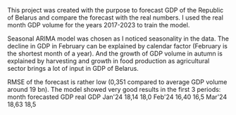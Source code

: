 This project was created with the purpose to forecast GDP of the Republic of Belarus and compare the forecast with the real numbers.
I used the real month GDP volume for the years 2017-2023 to train the model. 

Seasonal ARIMA model was chosen as I noticed seasonality in the data. The decline in GDP in February can be explained by calendar factor (February is the shortest month of a year). And the growth of GDP volume in autumn is explained by harvesting and growth in food production as agricultural sector brings a lot of input in GDP of Belarus.

RMSE of the forecast is rather low (0,351 compared to average GDP volume around 19 bn).
The model showed very good results in the first 3 periods:
month        forecasted GDP        real GDP
Jan'24          18,14                18,0
Feb'24          16,40                16,5
Mar'24          18,63                18,5

